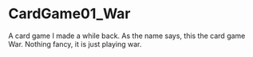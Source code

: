 # CardGame01_War
A card game I made a while back. As the name says, this the card game War. Nothing fancy, it is just playing war.
